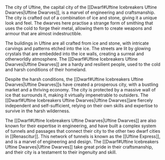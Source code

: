 The city of Uftine, the capital city of the [[Dwarf#Uftine Icebreakers Uftine Dwarves|Uftine Dwarves]], is a marvel of engineering and craftsmanship. The city is crafted out of a combination of ice and stone, giving it a unique look and feel. The dwarves here practise a strange form of smithing that uses the cold to forge their metal, allowing them to create weapons and armour that are almost indestructible.

The buildings in Uftine are all crafted from ice and stone, with intricate carvings and patterns etched into the ice. The streets are lit by glowing crystals that are embedded into the ice walls, creating a surreal and otherworldly atmosphere. The [[Dwarf#Uftine Icebreakers Uftine Dwarves|Uftine Dwarves]] are a hardy and resilient people, used to the cold and harsh conditions of their homeland.

Despite the harsh conditions, the [[Dwarf#Uftine Icebreakers Uftine Dwarves|Uftine Dwarves]]s have created a prosperous city, with a bustling market and a thriving economy. The city is protected by a massive wall of ice that surrounds it, making it virtually impenetrable to outsiders. The [[Dwarf#Uftine Icebreakers Uftine Dwarves|Uftine Dwarves]]are fiercely independent and self-sufficient, relying on their own skills and expertise to survive in the harsh wilderness.

The [[Dwarf#Uftine Icebreakers Uftine Dwarves|Uftine Dwarves]] are also known for their expertise in engineering, and have built a complex system of tunnels and passages that connect their city to the other two dwarf cities in [[Renascitur]]. This network of tunnels is known as the [[Uftine Express]], and is a marvel of engineering and design. The [[Dwarf#Uftine Icebreakers Uftine Dwarves|Uftine Dwarves]] take great pride in their craftsmanship, and their city is a testament to their ingenuity and skill.